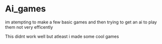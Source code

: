 # Ai_games
 
im atempting to make a few basic games and then trying to get an ai to play them not very efficently 

This didnt work well but atleast i made some cool games 
